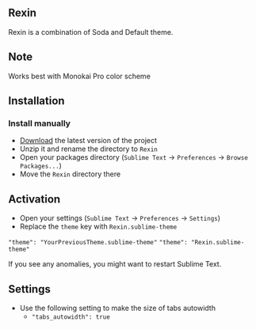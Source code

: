 ## Rexin

Rexin is a combination of Soda and Default theme.

## Note

Works best with Monokai Pro color scheme


## Installation

### Install manually

* [Download](https://github.com/gj1118/Rexin/archive/master.zip) the latest version of the project
* Unzip it and rename the directory to `Rexin`
* Open your packages directory (`Sublime Text` → `Preferences` → `Browse Packages...`)
* Move the `Rexin` directory there

## Activation

* Open your settings (`Sublime Text` → `Preferences` → `Settings`)
* Replace the `theme` key with `Rexin.sublime-theme`

`"theme": "YourPreviousTheme.sublime-theme"` 
`"theme": "Rexin.sublime-theme"`


If you see any anomalies, you might want to restart Sublime Text.

## Settings
* Use the following setting to make the size of tabs autowidth
    - `"tabs_autowidth": true`




